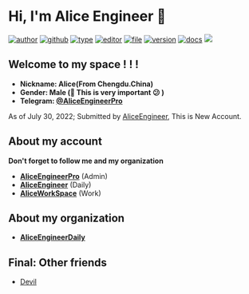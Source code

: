 # Hi, I'm Alice Engineer 👋

[![author](https://img.shields.io/badge/Author-Alice-orange)](https://t.me/AliceEngineerPro) [![github](https://img.shields.io/badge/Github-AliceEngineerPro-green)](https://github.com/AliceEngineerPro) [![type](https://img.shields.io/badge/Type-Personal-blue)](#) [![editor](https://img.shields.io/badge/Editor-Typora-yellow)](#) [![file](https://img.shields.io/badge/File-Markdown-orange)](#) [![version](https://img.shields.io/badge/Version-Release-blue)](#) [![docs](https://img.shields.io/badge/Docs-Passing-brightgreen)](#) [![](https://img.shields.io/badge/%E7%AD%89%E6%88%91%E4%BB%A3%E7%A0%81%E7%BC%96%E6%88%90-%E5%A8%B6%E4%BD%A0%E4%B8%BA%E5%A6%BB%E5%8F%AF%E5%A5%BD-red)](#)

## Welcome to my space ! ! !

- **Nickname: Alice(From Chengdu.China)**
- **Gender: Male (👨 This is very important 😕 )**
- **Telegram: [@AliceEngineerPro](https://t.me/AliceEngineerPro)**

As of July 30, 2022; Submitted by [AliceEngineer](https://github.com/AliceEngineer), This is New Account.

## About my account

**Don't forget to follow me and my organization**

- [**AliceEngineerPro**](https://github.com/AliceEngineerPro) (Admin)
- [**AliceEngineer**](https://github.com/AliceEngineer) (Daily)
- [**AliceWorkSpace**](https://github.com/AliceWorkSpace) (Work)

## About my organization

- [**AliceEngineerDaily**](https://github.com/AliceEngineerDaily)

## Final: Other friends

- [Devil](https://github.com/Devil1314412)

